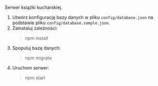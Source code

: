 Serwer książki kucharskiej.

1. Utwórz konfigurację bazy danych w pliku `config/database.json` na podstawie pliku `config/database.sample.json`.
2. Zainstaluj zależności:
   > npm install
3. Spopuluj bazę danych:
   > npm migrate
4. Uruchom serwer:
   > npm start
